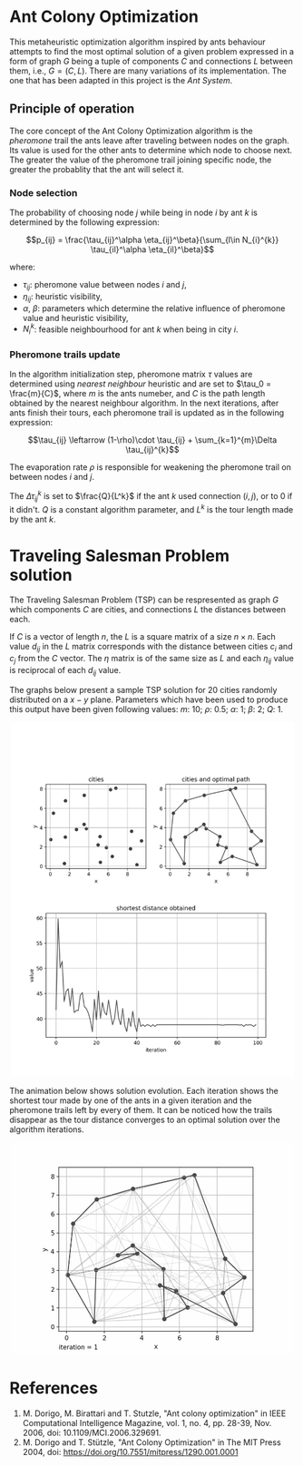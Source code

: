 # Ant Colony Optimization
This metaheuristic optimization algorithm inspired by ants behaviour attempts to find the most optimal solution of a given problem expressed in a form of graph $G$ being a tuple of components $C$ and connections $L$ between them, i.e., $G = (C, L)$. There are many variations of its implementation. The one that has been adapted in this project is the _Ant System_.

## Principle of operation
The core concept of the Ant Colony Optimization algorithm is the _pheromone_ trail the ants leave after traveling between nodes on the graph. Its value is used for the other ants to determine which node to choose next. The greater the value of the pheromone trail joining specific node, the greater the probablity that the ant will select it.

### Node selection
The probability of choosing node $j$ while being in node $i$ by ant $k$ is determined by the following expression:
```math
p_{ij} = \frac{\tau_{ij}^\alpha \eta_{ij}^\beta}{\sum_{l\in N_{i}^{k}} \tau_{il}^\alpha \eta_{il}^\beta}
```
where:
- $\tau_{ij}$: pheromone value between nodes $i$ and $j$,
- $\eta_{ij}$: heuristic visibility,
- $\alpha$, $\beta$: parameters which determine the relative influence of pheromone value and heuristic visibility,
- $N_{i}^{k}$: feasible neighbourhood for ant $k$ when being in city $i$.

### Pheromone trails update
In the algorithm initialization step, pheromone matrix $\tau$ values are determined using _nearest neighbour_ heuristic and are set to $\tau_0 = \frac{m}{C}$, where $m$ is the ants numeber, and $C$ is the path length obtained by the nearest neighbour algorithm. In the next iterations, after ants finish their tours, each pheromone trail is updated as in the following expression:
```math
\tau_{ij} \leftarrow (1-\rho)\cdot \tau_{ij} + \sum_{k=1}^{m}\Delta \tau_{ij}^{k}
```
The evaporation rate $\rho$ is responsible for weakening the pheromone trail on between nodes $i$ and $j$.

The $\Delta \tau_{ij}^{k}$ is set to $\frac{Q}{L^k}$ if the ant $k$ used connection $(i, j)$, or to 0 if it didn't. $Q$ is a constant algorithm parameter, and $L^k$ is the tour length made by the ant $k$.

# Traveling Salesman Problem solution
The Traveling Salesman Problem (TSP) can be respresented as graph $G$ which components $C$ are cities, and connections $L$ the distances between each.

If $C$ is a vector of length $n$, the $L$ is a square matrix of a size $n \times n$. Each value $d_{ij}$ in the $L$ matrix corresponds with the distance between cities $c_i$ and $c_j$ from the $C$ vector. The $\eta$ matrix is of the same size as $L$ and each $\eta_{ij}$ value is reciprocal of each $d_{ij}$ value.  

The graphs below present a sample TSP solution for 20 cities randomly distributed on a $x-y$ plane. Parameters which have been used to produce this output have been given following values: $m$: 10; $\rho$: 0.5; $\alpha$: 1; $\beta$: 2; $Q$: 1.

<p align="center"><img src="plots/solution-cities-20_m-10_ro-0.5_a-1_b-2_Q-1.png" width="500" class="center"/></p>

The animation below shows solution evolution. Each iteration shows the shortest tour made by one of the ants in a given iteration and the pheromone trails left by every of them. It can be noticed how the trails disappear as the tour distance converges to an optimal solution over the algorithm iterations.
<p align="center"><img src="plots/tour_construction-cities-20_m-10_ro-0.5_a-1_b-2_Q-1.gif" width="500" class="center"/></p>

# References
1. M. Dorigo, M. Birattari and T. Stutzle, "Ant colony optimization" in IEEE Computational Intelligence Magazine, vol. 1, no. 4, pp. 28-39, Nov. 2006, doi: 10.1109/MCI.2006.329691.
2. M. Dorigo and T. Stützle, "Ant Colony Optimization" in The MIT Press 2004, doi: https://doi.org/10.7551/mitpress/1290.001.0001
